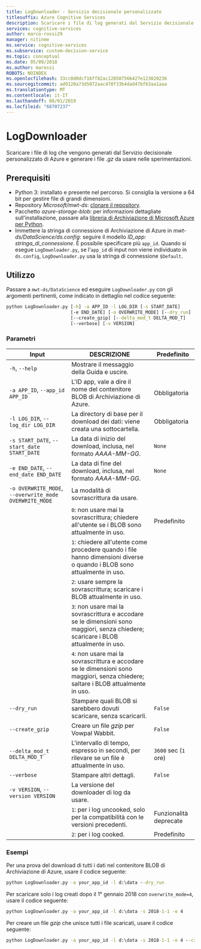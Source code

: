 ```yaml
---
title: LogDownloader - Servizio decisionale personalizzato
titlesuffix: Azure Cognitive Services
description: Scaricare i file di log generati dal Servizio decisionale personalizzato di Azure.
services: cognitive-services
author: marco-rossi29
manager: nitinme
ms.service: cognitive-services
ms.subservice: custom-decision-service
ms.topic: conceptual
ms.date: 05/09/2018
ms.author: marossi
ROBOTS: NOINDEX
ms.openlocfilehash: 33cc0d0dcf16ff82ac128507566427e123020236
ms.sourcegitcommit: ad9120a73d5072aac478f33b4dad47bf63aa1aaa
ms.translationtype: MT
ms.contentlocale: it-IT
ms.lasthandoff: 08/01/2019
ms.locfileid: "68707237"
---
```

# <a name="logdownloader"></a>LogDownloader

Scaricare i file di log che vengono generati dal Servizio decisionale personalizzato di Azure e generare i file *.gz* da usare nelle sperimentazioni.

## <a name="prerequisites"></a>Prerequisiti

- Python 3: installato e presente nel percorso. Si consiglia la versione a 64 bit per gestire file di grandi dimensioni.
- Repository *Microsoft/mwt-ds*: [clonare il repository](https://github.com/Microsoft/mwt-ds).
- Pacchetto *azure-storage-blob*: per informazioni dettagliate sull'installazione, passare alla [libreria di Archiviazione di Microsoft Azure per Python](https://github.com/Azure/azure-storage-python#option-1-via-pypi).
- Immettere la stringa di connessione di Archiviazione di Azure in *mwt-ds/DataScience/ds.config*: seguire il modello *ID_app: stringa_di_connessione*. È possibile specificare più `app_id`. Quando si esegue `LogDownloader.py`, se l'`app_id` di input non viene individuato in `ds.config`, `LogDownloader.py` usa la stringa di connessione `$Default`.

## <a name="usage"></a>Utilizzo

Passare a `mwt-ds/DataScience` ed eseguire `LogDownloader.py` con gli argomenti pertinenti, come indicato in dettaglio nel codice seguente:

```cmd
python LogDownloader.py [-h] -a APP_ID -l LOG_DIR [-s START_DATE]
                        [-e END_DATE] [-o OVERWRITE_MODE] [--dry_run]
                        [--create_gzip] [--delta_mod_t DELTA_MOD_T]
                        [--verbose] [-v VERSION]
```

### <a name="parameters"></a>Parametri

| Input | DESCRIZIONE | Predefinito |
| --- | --- | --- |
| `-h`, `--help` | Mostrare il messaggio della Guida e uscire. | |
| `-a APP_ID`, `--app_id APP_ID` | L'ID app, vale a dire il nome del contenitore BLOB di Archiviazione di Azure. | Obbligatoria |
| `-l LOG_DIR`, `--log_dir LOG_DIR` | La directory di base per il download dei dati: viene creata una sottocartella.  | Obbligatoria |
| `-s START_DATE`, `--start_date START_DATE` | La data di inizio del download, inclusa, nel formato *AAAA-MM-GG*. | `None` |
| `-e END_DATE`, `--end_date END_DATE` | La data di fine del download, inclusa, nel formato *AAAA-MM-GG*. | `None` |
| `-o OVERWRITE_MODE`, `--overwrite_mode OVERWRITE_MODE` | La modalità di sovrascrittura da usare. | |
| | `0`: non usare mai la sovrascrittura; chiedere all'utente se i BLOB sono attualmente in uso. | Predefinito |
| | `1`: chiedere all'utente come procedere quando i file hanno dimensioni diverse o quando i BLOB sono attualmente in uso. | |
| | `2`: usare sempre la sovrascrittura; scaricare i BLOB attualmente in uso. | |
| | `3`: non usare mai la sovrascrittura e accodare se le dimensioni sono maggiori, senza chiedere; scaricare i BLOB attualmente in uso. | |
| | `4`: non usare mai la sovrascrittura e accodare se le dimensioni sono maggiori, senza chiedere; saltare i BLOB attualmente in uso. | |
| `--dry_run` | Stampare quali BLOB si sarebbero dovuti scaricare, senza scaricarli. | `False` |
| `--create_gzip` | Creare un file *gzip* per Vowpal Wabbit. | `False` |
| `--delta_mod_t DELTA_MOD_T` | L'intervallo di tempo, espresso in secondi, per rilevare se un file è attualmente in uso. | `3600` sec (`1` ore) |
| `--verbose` | Stampare altri dettagli. | `False` |
| `-v VERSION`, `--version VERSION` | La versione del downloader di log da usare. | |
| | `1`: per i log uncooked, solo per la compatibilità con le versioni precedenti. | Funzionalità deprecate |
| | `2`: per i log cooked. | Predefinito |

### <a name="examples"></a>Esempi

Per una prova del download di tutti i dati nel contenitore BLOB di Archiviazione di Azure, usare il codice seguente:
```cmd
python LogDownloader.py -a your_app_id -l d:\data --dry_run
```

Per scaricare solo i log creati dopo il 1° gennaio 2018 con `overwrite_mode=4`, usare il codice seguente:
```cmd
python LogDownloader.py -a your_app_id -l d:\data -s 2018-1-1 -o 4
```

Per creare un file *gzip* che unisce tutti i file scaricati, usare il codice seguente:
```cmd
python LogDownloader.py -a your_app_id -l d:\data -s 2018-1-1 -o 4 --create_gzip
```
